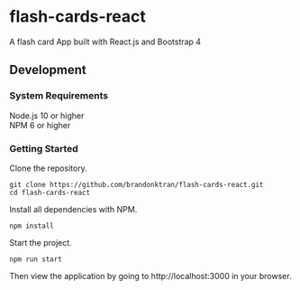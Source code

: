 # flash-cards-react
A flash card App built with React.js and Bootstrap 4

## Development
### System Requirements
Node.js 10 or higher <br>
NPM 6 or higher

### Getting Started
Clone the repository.
```console
git clone https://github.com/brandonktran/flash-cards-react.git
cd flash-cards-react
```

Install all dependencies with NPM.
```console
npm install
```

Start the project.
```console
npm run start
```
Then view the application by going to http://localhost:3000 in your browser.
